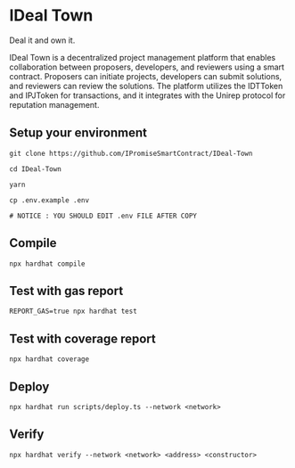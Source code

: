 # IDeal Town

Deal it and own it.

IDeal Town is a decentralized project management platform that enables collaboration between proposers, developers, and reviewers using a smart contract. Proposers can initiate projects, developers can submit solutions, and reviewers can review the solutions. The platform utilizes the IDTToken and IPJToken for transactions, and it integrates with the Unirep protocol for reputation management.

## Setup your environment

```shell
git clone https://github.com/IPromiseSmartContract/IDeal-Town

cd IDeal-Town

yarn

cp .env.example .env

# NOTICE : YOU SHOULD EDIT .env FILE AFTER COPY
```

## Compile

```shell
npx hardhat compile
```

## Test with gas report

```shell
REPORT_GAS=true npx hardhat test
```

## Test with coverage report

```shell
npx hardhat coverage
```

## Deploy

```shell
npx hardhat run scripts/deploy.ts --network <network>
```

## Verify

```shell
npx hardhat verify --network <network> <address> <constructor>
```

